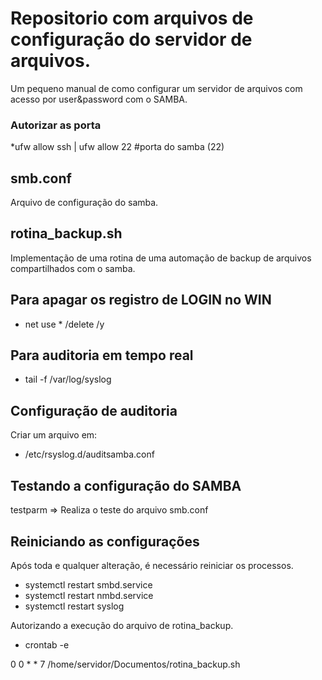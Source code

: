 # Repositorio com arquivos de configuração do servidor de arquivos.

Um pequeno manual de como configurar um servidor de arquivos com acesso por user&password com o SAMBA.

### Autorizar as porta

*ufw allow ssh | ufw allow 22 #porta do samba (22)


## smb.conf

Arquivo de configuração do samba.

## rotina_backup.sh

Implementação de uma rotina de uma automação de backup de arquivos compartilhados com o samba.


## Para apagar os registro de LOGIN no WIN

* net use * /delete /y


## Para auditoria em tempo real

* tail -f /var/log/syslog

## Configuração de auditoria

Criar um arquivo em:
* /etc/rsyslog.d/auditsamba.conf

## Testando a configuração do SAMBA

testparm => Realiza o teste do arquivo smb.conf

## Reiniciando as configurações

Após toda e qualquer alteração, é necessário reiniciar os processos.

* systemctl restart smbd.service
* systemctl restart nmbd.service
* systemctl restart syslog

Autorizando a execução do arquivo de rotina_backup.

* crontab -e

 0 0 * * 7 /home/servidor/Documentos/rotina_backup.sh

